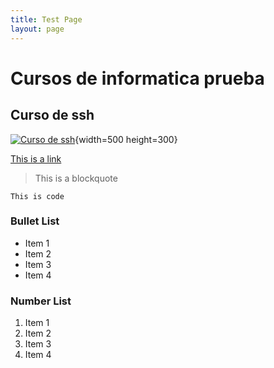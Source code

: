 ```yaml
---
title: Test Page
layout: page
---
```


# Cursos de informatica prueba


## Curso de ssh

[![Curso de ssh](https://cdn.pixabay.com/photo/2015/01/08/18/27/startup-593341_960_720.jpg)](pruebas/prueba1.html){width=500 height=300}



[This is a link](#)

> This is a blockquote

`This is code`

### Bullet List
* Item 1
* Item 2
* Item 3
* Item 4

### Number List
1. Item 1
2. Item 2
3. Item 3
4. Item 4